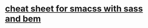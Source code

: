 [cheat sheet for smacss with sass and bem](http://horsed.github.io/smacss-with-sass-and-bem-cheat-sheet/)
=========

